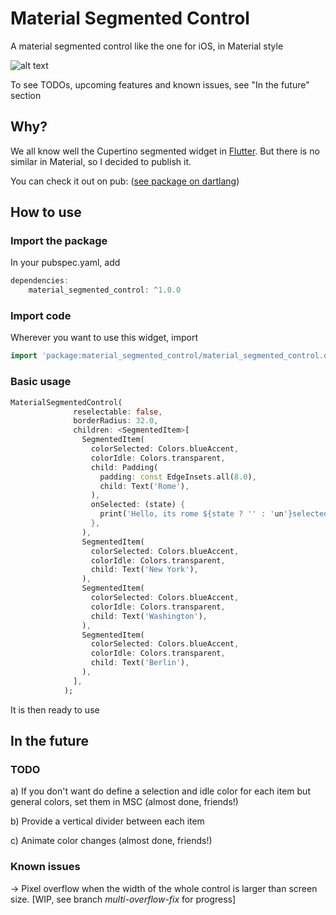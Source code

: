# Material Segmented Control

A material segmented control like the one for iOS, in Material style

![alt text](https://github.com/beagle-barks/material_segmented_control/blob/master/images/msc.png "Preview")

To see TODOs, upcoming features and known issues, see "In the future" section

## Why?

We all know well the Cupertino segmented widget in [Flutter](https://flutter.dev).
But there is no similar in Material, so I decided to publish it.

You can check it out on pub:
([see package on dartlang](http://pub.dartlang.org/packages/material_segmented_control))


## How to use


### Import the package

In your pubspec.yaml, add

```dart
dependencies: 
    material_segmented_control: ^1.0.0
```


### Import code

Wherever you want to use this widget, import

```dart
import 'package:material_segmented_control/material_segmented_control.dart';
```


### Basic usage

```dart
MaterialSegmentedControl(
              reselectable: false,
              borderRadius: 32.0,
              children: <SegmentedItem>[
                SegmentedItem(
                  colorSelected: Colors.blueAccent,
                  colorIdle: Colors.transparent,
                  child: Padding(
                    padding: const EdgeInsets.all(8.0),
                    child: Text('Rome'),
                  ),
                  onSelected: (state) {
                    print('Hello, its rome ${state ? '' : 'un'}selected');
                  },
                ),
                SegmentedItem(
                  colorSelected: Colors.blueAccent,
                  colorIdle: Colors.transparent,
                  child: Text('New York'),
                ),
                SegmentedItem(
                  colorSelected: Colors.blueAccent,
                  colorIdle: Colors.transparent,
                  child: Text('Washington'),
                ),
                SegmentedItem(
                  colorSelected: Colors.blueAccent,
                  colorIdle: Colors.transparent,
                  child: Text('Berlin'),
                ),
              ],
            );
```

It is then ready to use

## In the future

### TODO

a) If you don't want do define a selection and idle color for each item but general colors, set them in MSC (almost done, friends!)

b) Provide a vertical divider between each item

c) Animate color changes (almost done, friends!)

### Known issues

-> Pixel overflow when the width of the whole control is larger than screen size. [WIP, see branch *multi-overflow-fix* for progress]